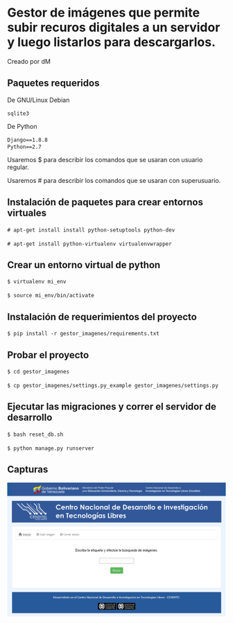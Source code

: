 # Gestor de imágenes que permite subir recuros digitales a un servidor y luego listarlos para descargarlos.

Creado por dM

## Paquetes requeridos

De GNU/Linux Debian
```
sqlite3
```

De Python
```
Django==1.8.8
Python==2.7
```

Usaremos $ para describir los comandos que se usaran con usuario regular.

Usaremos # para describir los comandos que se usaran con superusuario. 

## Instalación de paquetes para crear entornos virtuales
```
# apt-get install install python-setuptools python-dev

# apt-get install python-virtualenv virtualenvwrapper
```
## Crear un entorno virtual de python
```
$ virtualenv mi_env

$ source mi_env/bin/activate
```

## Instalación de requerimientos del proyecto
```
$ pip install -r gestor_imagenes/requirements.txt 
```

## Probar el proyecto
```
$ cd gestor_imagenes

$ cp gestor_imagenes/settings.py_example gestor_imagenes/settings.py
```

## Ejecutar las migraciones y correr el servidor de desarrollo
```
$ bash reset_db.sh

$ python manage.py runserver
```

## Capturas

![captura-1.png](captura-1.png "captura-1.png")